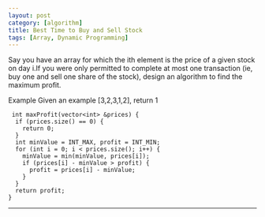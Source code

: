 ```yaml
---
layout: post
category: [algorithm]
title: Best Time to Buy and Sell Stock
tags: [Array, Dynamic Programming]
---
```


  Say you have an array for which the ith element is the price of a given stock on day i.If you were only permitted to complete at most one transaction (ie, buy one and sell one share of the stock), design an algorithm to find the maximum profit.
  
  Example
  Given an example [3,2,3,1,2], return 1

<!--more-->

	 int maxProfit(vector<int> &prices) {
      if (prices.size() == 0) {
        return 0;
      }
      int minValue = INT_MAX, profit = INT_MIN;
      for (int i = 0; i < prices.size(); i++) {
        minValue = min(minValue, prices[i]);
        if (prices[i] - minValue > profit) {
          profit = prices[i] - minValue;
        }
      }
      return profit;
    }
	
---
